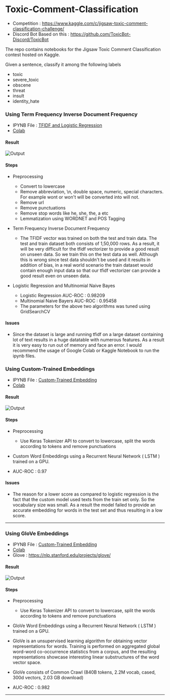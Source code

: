 # Toxic-Comment-Classification

- Competition : https://www.kaggle.com/c/jigsaw-toxic-comment-classification-challenge/
- Discord Bot Based on this : https://github.com/ToxicBot-Discord/ToxicBot

The repo contains notebooks for the Jigsaw Toxic Comment Classification contest hosted on Kaggle.

Given a sentence, classify it among the following labels

- toxic
- severe_toxic
- obscene
- threat
- insult
- identity_hate

### Using Term Frequency Inverse Document Frequency

- IPYNB File : [TFIDF and Logistic Regression](ML/Toxic_Comment_Classifier_tfidf.ipynb)
- [Colab](https://colab.research.google.com/drive/1dRvXLOSmEwfRRIctLiTROt4-UVGxbXtk?usp=sharing)

#### Result

<img src="https://github.com/ToxicBot-Discord/Toxic-Comment-Classification/blob/main/Output/Logistic%20Regression%20using%20TFIDF.png" alt="Output"/>

#### Steps

- Preprocessing

  - Convert to lowercase
  - Remove abbreviation, \n, double space, numeric, special characters. For example wont or won't will be converted into will not.
  - Remove url
  - Remove punctuations
  - Remove stop words like he, she, the, a etc
  - Lemmatization using WORDNET and POS Tagging

- Term Frequency Inverse Document Frequency
  - The TFIDF vector was trained on both the test and train data. The test and train dataset both consists of 1,50,000 rows. As a result, it will be very difficult for the tfidf vectorizer to provide a good result on unseen data. So we train this on the test data as well. Although this is wrong since test data shouldn't be used and it results in addition of bias, in a real world scenario the train dataset would contain enough input data so that our tfidf vectorizer can provide a good result even on unseen data.
- Logistic Regression and Multinomial Naive Bayes
  - Logistic Regression AUC-ROC : 0.98209
  - Multinomial Naive Bayers AUC-ROC : 0.95458
  - The parameters for the above two algorithms was tuned using GridSearchCV

#### Issues

- Since the dataset is large and running tfidf on a large dataset containing lot of text results in a huge datatable with numerous features. As a result it is very easy to run out of memory and face an error. I would recommend the usage of Google Colab or Kaggle Notebook to run the ipynb files.

### Using Custom-Trained Embeddings

- IPYNB File : [Custom-Trained Embedding](Toxic_Comment_Classification_Custom_Word_Embedding.ipynb)
- [Colab](https://colab.research.google.com/drive/1qUfcpwVGL3Vg0GNG9RSzE3Zd45fVKA47?usp=sharing)

#### Result

<img src="https://github.com/ToxicBot-Discord/Toxic-Comment-Classification/blob/main/Output/Custom%20Word%20Embedding.png" alt="Output"/>

#### Steps

- Preprocessing

  - Use Keras Tokenizer API to convert to lowercase, split the words according to tokens and remove punctuations

- Custom Word Embeddings using a Recurrent Neural Network ( LSTM ) trained on a GPU.
- AUC-ROC : 0.97

#### Issues

- The reason for a lower score as compared to logistic regression is the fact that the custom model used texts from the train set only. So the vocabulary size was small. As a result the model failed to provide an accurate embedding for words in the test set and thus resulting in a low score.

---

### Using GloVe Embeddings

- IPYNB File : [Custom-Trained Embedding](Toxic_Comment_Classification_using_Pre_Trained_Word_Embeddings.ipynb)
- [Colab](https://colab.research.google.com/drive/1N6y43z2ioQp0fMYrRlDfnrLdtSQIDQk0?usp=sharing)
- Glove : https://nlp.stanford.edu/projects/glove/

#### Result

<img src="https://github.com/ToxicBot-Discord/Toxic-Comment-Classification/blob/main/Output/GloVe%20Embedding.png" alt="Output"/>

#### Steps

- Preprocessing

  - Use Keras Tokenizer API to convert to lowercase, split the words according to tokens and remove punctuations

- GloVe Word Embeddings using a Recurrent Neural Network ( LSTM ) trained on a GPU.
- GloVe is an unsupervised learning algorithm for obtaining vector representations for words. Training is performed on aggregated global word-word co-occurrence statistics from a corpus, and the resulting representations showcase interesting linear substructures of the word vector space.
- GloVe consists of Common Crawl (840B tokens, 2.2M vocab, cased, 300d vectors, 2.03 GB download)
- AUC-ROC : 0.982

---
